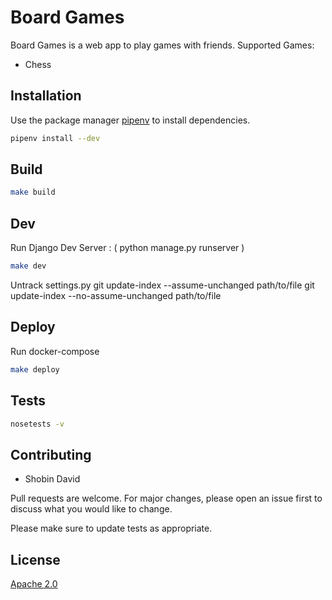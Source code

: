 # Board Games
Board Games is a web app to play games with friends. 
Supported Games:
* Chess

## Installation
Use the package manager [pipenv](https://pypi.org/project/pipenv/) to install dependencies.

```bash
pipenv install --dev
```
## Build 
```bash
make build
```
## Dev
Run Django Dev Server : ( python manage.py runserver )
```bash
make dev
```
Untrack settings.py
git update-index --assume-unchanged path/to/file
git update-index --no-assume-unchanged path/to/file

## Deploy
Run docker-compose
```bash
make deploy

```
## Tests
```bash
nosetests -v
```
## Contributing
* Shobin David

Pull requests are welcome. For major changes, please open an issue first to discuss what you would like to change.

Please make sure to update tests as appropriate.

## License
[Apache 2.0](https://www.apache.org/licenses/LICENSE-2.0.txt)
